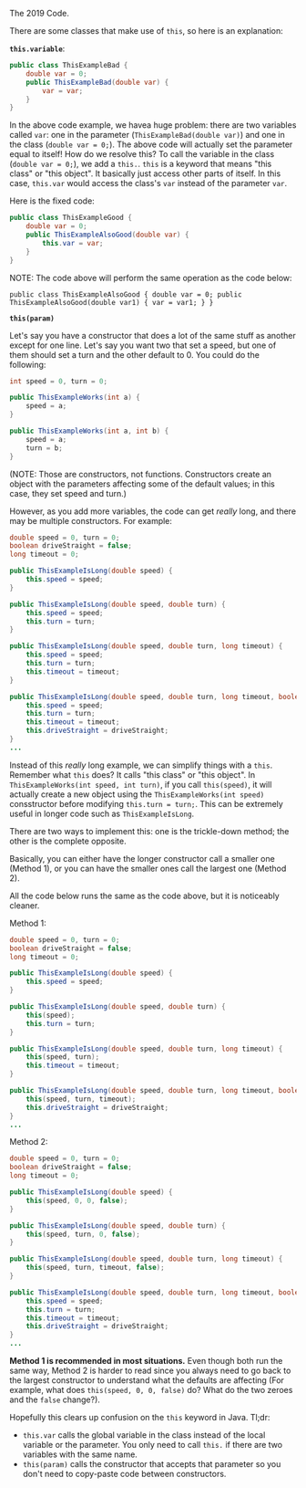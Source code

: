 The 2019 Code.

There are some classes that make use of `this`, so here is an explanation:

**`this.variable`**:

```Java
public class ThisExampleBad {
    double var = 0;
    public ThisExampleBad(double var) {
        var = var;
    }
}
```

In the above code example, we havea huge problem: there are two variables called `var`: one in the parameter (`ThisExampleBad(double var)`) and one in the class (`double var = 0;`).
The above code will actually set the parameter equal to itself! How do we resolve this?
To call the variable in the class (`double var = 0;`), we add a `this.`. `this` is a keyword that means "this class" or "this object".
It basically just access other parts of itself. In this case, `this.var` would access the class's `var` instead of the parameter `var`.

Here is the fixed code:

```Java
public class ThisExampleGood {
    double var = 0;
    public ThisExampleAlsoGood(double var) {
        this.var = var;
    }
}
```

NOTE: The code above will perform the same operation as the code below:

`
public class ThisExampleAlsoGood {
    double var = 0;
    public ThisExampleAlsoGood(double var1) {
        var = var1;
    }
}
`

**`this(param)`**

Let's say you have a constructor that does a lot of the same stuff as another except for one line.
Let's say you want two that set a speed, but one of them should set a turn and the other default to 0. You could do the following:

```Java
int speed = 0, turn = 0;

public ThisExampleWorks(int a) {
    speed = a;
}

public ThisExampleWorks(int a, int b) {
    speed = a;
    turn = b;
}
```

(NOTE: Those are constructors, not functions. Constructors create an object with the parameters affecting some of the default values; in this case, they set speed and turn.)

However, as you add more variables, the code can get *really* long, and there may be multiple constructors. For example:

```Java
double speed = 0, turn = 0;
boolean driveStraight = false;
long timeout = 0;

public ThisExampleIsLong(double speed) {
    this.speed = speed;
}

public ThisExampleIsLong(double speed, double turn) {
    this.speed = speed;
    this.turn = turn;
}

public ThisExampleIsLong(double speed, double turn, long timeout) {
    this.speed = speed;
    this.turn = turn;
    this.timeout = timeout;
}

public ThisExampleIsLong(double speed, double turn, long timeout, boolean driveStraight) {
    this.speed = speed;
    this.turn = turn;
    this.timeout = timeout;
    this.driveStraight = driveStraight;
}
...
```

Instead of this *really* long example, we can simplify things with a `this`. Remember what `this` does? It calls "this class" or "this object".
In `ThisExampleWorks(int speed, int turn)`, if you call `this(speed)`, it will actually create a new object using the `ThisExampleWorks(int speed)` consstructor
before modifying `this.turn = turn;`. This can be extremely useful in longer code such as `ThisExampleIsLong`.

There are two ways to implement this: one is the trickle-down method; the other is the complete opposite.

Basically, you can either have the longer constructor call a smaller one (Method 1), or you can have the smaller ones call the largest one (Method 2).

All the code below runs the same as the code above, but it is noticeably cleaner.

Method 1:

```Java
double speed = 0, turn = 0;
boolean driveStraight = false;
long timeout = 0;

public ThisExampleIsLong(double speed) {
    this.speed = speed;
}

public ThisExampleIsLong(double speed, double turn) {
    this(speed);
    this.turn = turn;
}

public ThisExampleIsLong(double speed, double turn, long timeout) {
    this(speed, turn);
    this.timeout = timeout;
}

public ThisExampleIsLong(double speed, double turn, long timeout, boolean driveStraight) {
    this(speed, turn, timeout);
    this.driveStraight = driveStraight;
}
...
```

Method 2:

```Java
double speed = 0, turn = 0;
boolean driveStraight = false;
long timeout = 0;

public ThisExampleIsLong(double speed) {
    this(speed, 0, 0, false);
}

public ThisExampleIsLong(double speed, double turn) {
    this(speed, turn, 0, false);
}

public ThisExampleIsLong(double speed, double turn, long timeout) {
    this(speed, turn, timeout, false);
}

public ThisExampleIsLong(double speed, double turn, long timeout, boolean driveStraight) {
    this.speed = speed;
    this.turn = turn;
    this.timeout = timeout;
    this.driveStraight = driveStraight;
}
...
```

**Method 1 is recommended in most situations.** Even though both run the same way, Method 2 is harder to read since you always need to go back to the largest constructor
to understand what the defaults are affecting (For example, what does `this(speed, 0, 0, false)` do? What do the two zeroes and the `false` change?).

Hopefully this clears up confusion on the `this` keyword in Java.
Tl;dr:
- `this.var` calls the global variable in the class instead of the local variable or the parameter. You only need to call `this.` if there are two variables with the same name.
- `this(param)` calls the constructor that accepts that parameter so you don't need to copy-paste code between constructors.